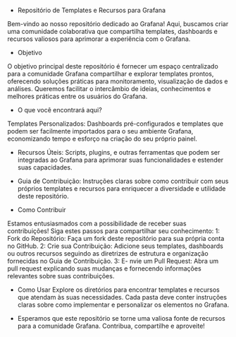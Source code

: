 - Repositório de Templates e Recursos para Grafana
  
Bem-vindo ao nosso repositório dedicado ao Grafana! Aqui, buscamos criar uma comunidade colaborativa que compartilha templates, dashboards e recursos valiosos para aprimorar a experiência com o Grafana.



- Objetivo

O objetivo principal deste repositório é fornecer um espaço centralizado para a comunidade Grafana compartilhar e explorar templates prontos, oferecendo soluções práticas para monitoramento, visualização de dados e análises. Queremos facilitar o intercâmbio de ideias, conhecimentos e melhores práticas entre os usuários do Grafana.



- O que você encontrará aqui?

Templates Personalizados: Dashboards pré-configurados e templates que podem ser facilmente importados para o seu ambiente Grafana, economizando tempo e esforço na criação do seu próprio painel.


- Recursos Úteis: Scripts, plugins, e outras ferramentas que podem ser integradas ao Grafana para aprimorar suas funcionalidades e estender suas capacidades.


- Guia de Contribuição: Instruções claras sobre como contribuir com seus próprios templates e recursos para enriquecer a diversidade e utilidade deste repositório.


- Como Contribuir

Estamos entusiasmados com a possibilidade de receber suas contribuições! Siga estes passos para compartilhar seu conhecimento:
1: Fork do Repositório: Faça um fork deste repositório para sua própria conta no GitHub.
2: Crie sua Contribuição: Adicione seus templates, dashboards ou outros recursos seguindo as diretrizes de estrutura e organização fornecidas no Guia de Contribuição.
3: E- nvie um Pull Request: Abra um pull request explicando suas mudanças e fornecendo informações relevantes sobre suas contribuições.


- Como Usar
Explore os diretórios para encontrar templates e recursos que atendam às suas necessidades. Cada pasta deve conter instruções claras sobre como implementar e personalizar os elementos no Grafana.

- Esperamos que este repositório se torne uma valiosa fonte de recursos para a comunidade Grafana. Contribua, compartilhe e aproveite!
